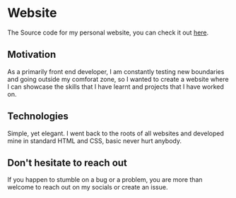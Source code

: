 # Website
The Source code for my personal website, you can check it out [here](https://emirsehic.co).

## Motivation
As a primarily front end developer, I am constantly testing new boundaries and going outside my comforat zone, so I wanted to create a website where I can showcase the skills that I have learnt and projects that I have worked on.

## Technologies
Simple, yet elegant. I went back to the roots of all websites and developed mine in standard HTML and CSS, basic never hurt anybody.

## Don't hesitate to reach out
If you happen to stumble on a bug or a problem, you are more than welcome to reach out on my socials or create an issue.
